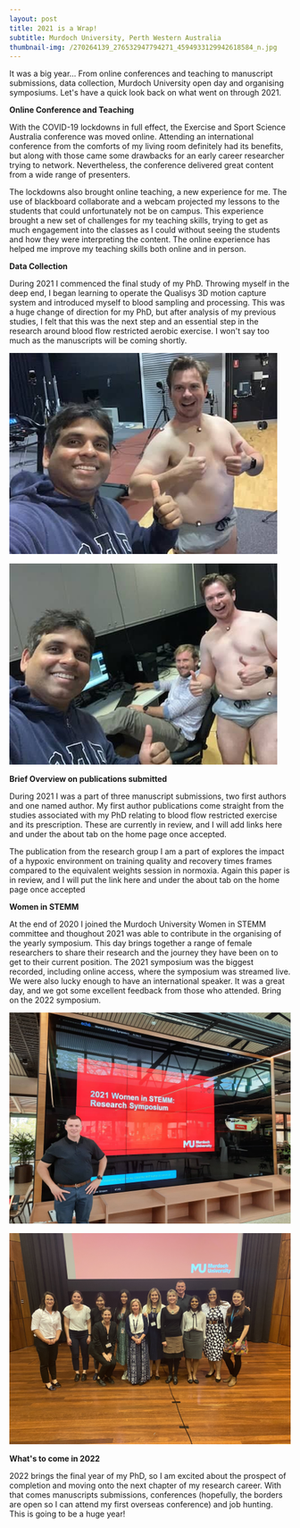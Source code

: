 ```yaml
---
layout: post
title: 2021 is a Wrap!
subtitle: Murdoch University, Perth Western Australia
thumbnail-img: /270264139_276532947794271_4594933129942618584_n.jpg
---
```


It was a big year… From online conferences and teaching to manuscript submissions, data collection, Murdoch University open day and organising symposiums. Let's have a quick look back on what went on through 2021.

**Online Conference and Teaching**

With the COVID-19 lockdowns in full effect, the Exercise and Sport Science Australia conference was moved online. Attending an international conference from the comforts of my living room definitely had its benefits, but along with those came some drawbacks for an early career researcher trying to network. Nevertheless, the conference delivered great content from a wide range of presenters.

The lockdowns also brought online teaching, a new experience for me. The use of blackboard collaborate and a webcam projected my lessons to the students that could unfortunately not be on campus. This experience brought a new set of challenges for my teaching skills, trying to get as much engagement into the classes as I could without seeing the students and how they were interpreting the content. The online experience has helped me improve my teaching skills both online and in person.     

**Data Collection**

During 2021 I commenced the final study of my PhD. Throwing myself in the deep end, I began learning to operate the Qualisys 3D motion capture system and introduced myself to blood sampling and processing. This was a huge change of direction for my PhD, but after analysis of my previous studies, I felt that this was the next step and an essential step in the research around blood flow restricted aerobic exercise. I won't say too much as the manuscripts will be coming shortly.  

![Photo](/269631332_920029261977785_1966097319740107343_n.jpg)

![Photo](/270849461_266383862229845_842484533639601152_n.jpg)

**Brief Overview on publications submitted**

During 2021 I was a part of three manuscript submissions, two first authors and one named author. My first author publications come straight from the studies associated with my PhD relating to blood flow restricted exercise and its prescription. These are currently in review, and I will add links here and under the about tab on the home page once accepted.

The publication from the research group I am a part of explores the impact of a hypoxic environment on training quality and recovery times frames compared to the equivalent weights session in normoxia. Again this paper is in review, and I will put the link here and under the about tab on the home page once accepted

**Women in STEMM**

At the end of 2020 I joined the Murdoch University Women in STEMM committee and thoughout 2021 was able to contribute in the organising of the yearly symposium. This day brings together a range of female researchers to share their research and the journey they have been on to get to their current position. The 2021 symposium was the biggest recorded, including online access, where the symposium was streamed live. We were also lucky enough to have an international speaker. It was a great day, and we got some excellent feedback from those who attended. Bring on the 2022 symposium.

![Photo](/270264139_276532947794271_4594933129942618584_n.jpg)

![Photo](/IMG_4428[2305843009220316488].jpg)

**What's to come in 2022**

2022 brings the final year of my PhD, so I am excited about the prospect of completion and moving onto the next chapter of my research career. With that comes manuscripts submissions, conferences (hopefully, the borders are open so I can attend my first overseas conference) and job hunting. This is going to be a huge year!
